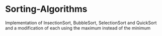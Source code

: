 # Sorting-Algorithms
Implementation of InsectionSort, BubbleSort, SelectionSort and QuickSort and a modification of each using the maximum instead of the minimum
